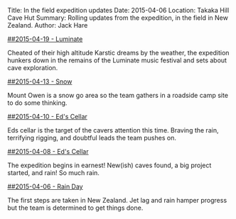 Title: In the field expedition updates
Date: 2015-04-06
Location: Takaka Hill Cave Hut
Summary: Rolling updates from the expedition, in the field in New Zealand.
Author: Jack Hare

[##2015-04-19 - Luminate]({filename}2015-04-19-luminate.md)

Cheated of their high altitude Karstic dreams by the weather, the expedition hunkers down in the remains of the Luminate music festival and sets about cave exploration.

[##2015-04-13 - Snow]({filename}2015-04-13-snow.md)

Mount Owen is a snow go area so the team gathers in a roadside camp site to do some thinking.

[##2015-04-10 - Ed's Cellar]({filename}2015-04-10-edscellar2.md)

Eds cellar is the target of the cavers attention this time. Braving the rain, terrifying rigging, and doubtful leads the team pushes on.

[##2015-04-08 - Ed's Cellar]({filename}2015-04-08-edscellar.md)

The expedition begins in earnest! New(ish) caves found, a big project started, and rain! So much rain.

[##2015-04-06 - Rain Day]({filename}2015-04-06-rain.md)

The first steps are taken in New Zealand. Jet lag and rain hamper progress but the team is determined to get things done.
